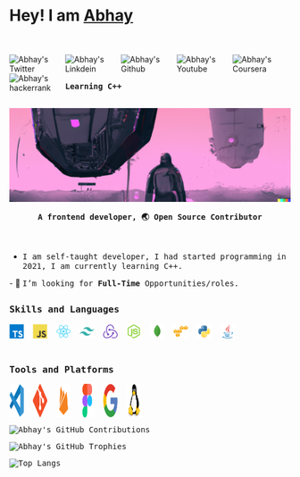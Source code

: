 # Hey! I am [Abhay](https://twitter.com/abhayprajapati_)
<br><br>
<a href="https://twitter.com/abhayprajapati_">
  <img align="left" alt="Abhay's Twitter" width="100px" src="https://img.shields.io/badge/Twitter-1DA1F2?style=for-the-badge&logo=Twitter&logoColor=white" />
</a>
<a href="https://www.linkedin.com/in/theabhayprajapati/">
  <img align="left" alt="Abhay's Linkdein" width="100px" src="https://img.shields.io/badge/Linkedin-0A66C2?style=for-the-badge&logo=Linkedin&logoColor=white" />
</a>
<a href="https://github.com/theabhayprajapati">
  <img align="left" alt="Abhay's Github" width="100px" src="https://img.shields.io/badge/Github-181717?style=for-the-badge&logo=Github&logoColor=white" />
</a>
<a href="https://www.youtube.com/channel/UCUrQHSjXEAyboKLN_M0w0Mg">
  <img align="left" alt="Abhay's Youtube" width="100px" src="https://img.shields.io/badge/YouTube-FF0000?style=for-the-badge&logo=YouTube&logoColor=white" />
</a>
<a href="https://www.coursera.org/user/5fd2346b0ff4809a30a01f0f24e52630">
  <img align="left" alt="Abhay's Coursera" width="100px" src="https://img.shields.io/badge/Coursera-0056D2?style=for-the-badge&logo=Coursera&logoColor=white" />
</a> 
<a href="https://leetcode.com/abhayprajapati/">
  <img align="left" alt="Abhay's hackerrank" width="100px" src="https://img.shields.io/badge/LeetCode-000000?style=for-the-badge&logo=LeetCode&logoColor=#d16c06" />
</a> 
<br><br>

<strong>
<samp>
Learning C++
</samp>
</strong> 
<br><br>

![created with dalle](https://github.com/theabhayprajapati/theabhayprajapati/raw/main/twitter%20header%20X%20Dalle.png "@createwithDalle")
<center>
<strong>
<samp>A frontend developer, 🌏 Open Source Contributor </samp>
</strong>
</center>
<br><br>

- <samp>I am self-taught developer, I had started           programming in 2021, I am currently learning C++.
</samp>
- 💼 <samp>I’m looking for <strong>Full-Time</strong> Opportunities/roles.

##
<h3><b><samp>Skills and Languages</samp></b></h3>
<div style="display:flex; gap:1rem">
<!-- typescript -->
<img align="left" alt="Typescript" width="26px" src="https://raw.githubusercontent.com/devicons/devicon/master/icons/typescript/typescript-original.svg" />
<!-- javascript -->
<img align="left" alt="Javascript" width="26px" src="https://raw.githubusercontent.com/devicons/devicon/master/icons/javascript/javascript-original.svg" />
<!-- react -->
<img align="left" alt="React" width="26px" src="https://raw.githubusercontent.com/devicons/devicon/master/icons/react/react-original.svg" />

<!-- tailwindcss -->
<img align="left" alt="Tailwindcss" width="26px" src="https://raw.githubusercontent.com/devicons/devicon/master/icons/tailwindcss/tailwindcss-plain.svg" />

<!-- redux -->
<img align="left" alt="Redux" width="26px" src="https://raw.githubusercontent.com/devicons/devicon/master/icons/redux/redux-original.svg" />
<!-- nodejs -->
<img align="left" alt="Nodejs" width="26px" src="https://raw.githubusercontent.com/devicons/devicon/master/icons/nodejs/nodejs-original.svg" />
<!-- express --> 
<!-- mongodb -->
<img align="left" alt="MongoDB" width="26px" src="https://raw.githubusercontent.com/devicons/devicon/master/icons/mongodb/mongodb-original.svg" />
<!-- AWS -->
<img align="left" alt="AWS" width="26px" src="https://raw.githubusercontent.com/devicons/devicon/master/icons/amazonwebservices/amazonwebservices-original.svg" />
<!-- docker -->
<!-- py -->
<img align="left" alt="Python" width="26px" src="https://raw.githubusercontent.com/devicons/devicon/master/icons/python/python-original.svg" />
<!-- java -->
<img align="left" alt="Java" width="26px" src="https://raw.githubusercontent.com/devicons/devicon/master/icons/java/java-original.svg" />

</div>
<br>

##
<h3><b><samp>Tools and Platforms</samp></b></h3>
<div style="display:flex; gap:1rem">
<!-- vscode -->
<img align="left" alt="VSCode" width="26px" src="https://raw.githubusercontent.com/devicons/devicon/master/icons/vscode/vscode-original.svg" />
<!-- git -->
<img align="left" alt="Git" width="26px" src="https://raw.githubusercontent.com/devicons/devicon/master/icons/git/git-original.svg" />
<!-- firebase -->
<img align="left" alt="Firebase" width="26px" src="https://raw.githubusercontent.com/devicons/devicon/master/icons/firebase/firebase-plain.svg" />
<!-- heroku --><!-- figma -->
<img align="left" alt="Figma" width="26px" src="https://raw.githubusercontent.com/devicons/devicon/master/icons/figma/figma-original.svg" />
<!-- google -->
<img align="left" alt="Google" width="26px" src="https://raw.githubusercontent.com/devicons/devicon/master/icons/google/google-original.svg" />
<!-- linux -->
<img align="left" alt="Linux" width="26px" src="https://raw.githubusercontent.com/devicons/devicon/master/icons/linux/linux-original.svg" />

<br><br>
</div>
 

![Abhay's GitHub Contributions](https://github-readme-stats.vercel.app/api?username=theabhayprajapati&show_icons=true&theme=tokyonight)

![Abhay's GitHub Trophies](https://github-profile-trophy.vercel.app/?username=theabhayprajapati&theme=onedark&no-bg=true&no-frame=false)

![Top Langs](https://github-readme-stats.vercel.app/api/top-langs/?username=theabhayprajapati&layout=compact&theme=tokyonight)
 